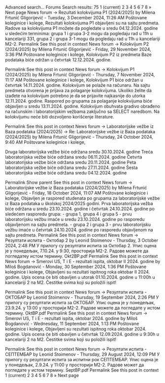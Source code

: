 Advanced search...
Forums
Search results: 75
1
(current)
2
3
4
5
6
7
8
»
Next page
News forum -> Rezultati kolokvijuma P1 (2024/2025)
by Milena Frtunić Gligorijević - Tuesday, 3 December 2024, 11:26 AM
Poštovane koleginice i kolege,
Rezultati kolokvijuma P1 objavljeni su na sajtu predmeta.
Radove sa kolokvijuma P1 možete da pogledate u sredu 04.12.2024. godine u sledećim terminima:
grupa 1 i grupa 3-2 mogu da pogledaju rad u 11h u kancelariji 331,
grupa 2 i grupa 3-1 mogu da pogledaju rad u 11h u kancelariji M2-2.
Permalink
See this post in context
News forum -> Kolokvijum P2 (2024/2025)
by Milena Frtunić Gligorijević - Friday, 29 November 2024, 3:36 PM
Poštovane koleginice i kolege,
Kolokvijum P2 iz predmeta Baze podataka biće održan u četvrtak 12.12.2024. godine.


Permalink
See this post in context
News forum -> Kolokvijum P1 (2024/2025)
by Milena Frtunić Gligorijević - Thursday, 7 November 2024, 11:17 AM
Poštovane koleginice i kolege,
Kolokvijum P1 biće održan u četvrtak 14.11.2024. godine. Kolokvijum se polaže na računaru. Na sajtu predmeta otvorena je prijava za polaganje kolokvijuma. Ukoliko želite da izađete na kolokvijum potrebno je da se prijavite najkasnije do utorka 12.11.2024. godine.
Raspored po grupama za polaganje kolokvijuma biće objavljen u sredu 13.11.2024. godine.
Kolokvijum obuhvata gradivo obrađeno na računskim i laboratorijskim vežbama zaključno sa SELECT naredbom.
Na kolokvijumu neće biti dozvoljeno korišćenje literature. 

Permalink
See this post in context
News forum -> Laboratorijske vežbe iz Baza podataka (2024/2025) -> Re: Laboratorijske vežbe iz Baza podataka (2024/2025)
by Milena Frtunić Gligorijević - Thursday, 24 October 2024, 9:40 AM
Poštovane koleginice i kolege,

Druga laboratorijska vežbe biće održana sredu 30.10.2024. godine
Treća laboratorijska vežbe biće održana sredu 06.11.2024. godine
Četvrta laboratorijska vežbe biće održana sredu 20.11.2024. godine
Peta laboratorijska vežbe biće održana sredu 27.11.2024. godine
Šesta laboratorijska vežbe biće održana sredu 04.12.2024. godine

Permalink
Show parent
See this post in context
News forum -> Laboratorijske vežbe iz Baza podataka (2024/2025)
by Milena Frtunić Gligorijević - Friday, 18 October 2024, 11:07 AM
Poštovane koleginice i kolege,
Objavljen je raspored studenata po grupama za laboratorijske vežbe iz Baza podataka u školskoj 2024/2025 godini.
Prva laboratorijska vežba biće održana u sredu 23.10.2024. godine i četvrtak 24.10.2024. godine po sledećem rasporedu grupa:
    - grupa 1, grupa 4 i grupa 5 - prvu laboratorijsku vežbu imaće u sredu 23.10.2024. godine po rasporedu objavljenom na sajtu predmeta.
    - grupa 2 i grupa 3 - prvu laboratorijsku vežbu imaće u četvrtak 24.10.2024. godine po rasporedu objavljenom na sajtu predmeta.
Permalink
See this post in context
News forum -> Резултати испита - Октобар 2
by Leonid Stoimenov - Thursday, 3 October 2024, 2:48 PM
У прилогу су резултати испита за Октобар 2.
Упис оцена је у понедељак, 7.10.24. у 9:30, просторија М2-2.
Радове можете да погледатеу истом термину.
Okt2BP.pdf
Permalink
See this post in context
News forum -> Smerovi US, T i E - rezultati ispita, oktobar II 2024. godine
by Miloš Bogdanović - Monday, 30 September 2024, 1:36 PM
Poštovane koleginice i kolege,
Objavljeni su rezultati ispitnog roka oktobar II 2024. godine.
Upis ocena će biti obavljen u utorak 01.10.2024. godine u 11:00h u kancelariji 2 na M2.
Čestitke svima koji su položili ispit!

Permalink
See this post in context
News forum -> Резултати испита - ОКТОБАР
by Leonid Stoimenov - Thursday, 19 September 2024, 2:26 PM
У прилогу су резултати испита за ОКТОБАР.
Упис оцена је у понедељак, 23.9.24. у 13:00 у просторији М2-2.
Радове можете да погледате у истом термину.
OktBP.pdf
Permalink
See this post in context
News forum -> Smerovi US, T i E - rezultati ispita, oktobar 2024. godine
by Miloš Bogdanović - Wednesday, 11 September 2024, 1:13 PM
Poštovane koleginice i kolege,
Objavljeni su rezultati ispitnog roka oktobar 2024. godine.
Upis ocena će biti obavljen u četvrtak 12.09.2024. godine u 9:30h u kancelariji 2 na M2.
Čestitke svima koji su položili ispit!


Permalink
See this post in context
News forum -> Резултати испита - СЕПТЕМБАР
by Leonid Stoimenov - Thursday, 29 August 2024, 12:09 PM
У прилогу су резултати испита за испитни рок СЕПТЕМБАР.
Упис оцена је у понедељак, 2.9.24. у 11:00 у просторији М2-2.
Радове может да погледате у истом термину.
SeptBP.pdf
Permalink
See this post in context
1
(current)
2
3
4
5
6
7
8
»
Next page